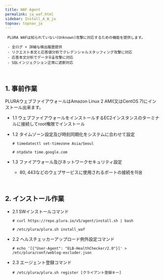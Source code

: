 ```yaml
---
title: WAF Agent
permalink: ja_waf.html
sidebar: Install_A_W_ja
topnav: topnav_ja
---
```

     
     PLURA WAFは知られていない(Unknown)攻撃に対応するための機能を提供します。

     - 全ログ + 詳細な検出履歴提供 
     - リクエスト本文と応答値分析でクレデンシャルスタッフィング攻撃に対応 
     - 応答本文分析でデータ유출攻撃に対応 
     - SQLインジェクション正常に遮断対応 

<br />

## 1. 事前作業

PLURAウェブファイアウォールはAmazon Linux 2 AMI(又はCentOS 7)にインストール出来ます。

  - 1.1 ウェブファイアウォールをインストールするEC2インスタンスのターミナルに接続してroot権限でインストール
  - 1.2 タイムゾーン設定及び時刻同期化をシステムに合わせて設定

     `# timedatectl set-timezone Asia/Seoul`

     `# ntpdate time.google.com`

  - 1.3 ファイアウォール及びネットワークセキュリティ設定 

     - 80, 443などのウェブサービスに使用されるポートの接続を허용

<br />

## 2. インストール作業

  - 2.1 SWインストールコマンド

     `# curl https://repo.plura.io/v5/agent/install.sh | bash`

     `# /etc/plura/plura.sh install_waf`

  - 2.2 ヘルスチェッカーアップロード例外設定コマンド

     `# echo '[{"User-Agent": "ELB-HealthChecker/2.0"}]' > /etc/plura/conf/weblog-excluder.json`

  - 2.3 エージェント登録コマンド

     `# /etc/plura/plura.sh register [クライアント登録キー]`


